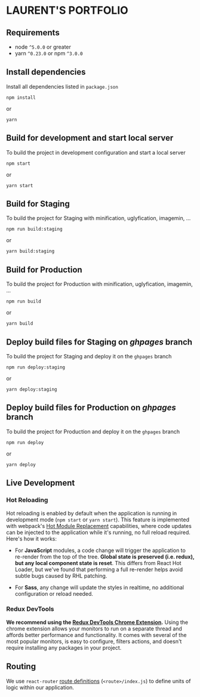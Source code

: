 # LAURENT'S PORTFOLIO

## Requirements

* node `^5.0.0` or greater
* yarn `^0.23.0` or npm `^3.0.0`

## Install dependencies

Install all dependencies listed in `package.json`

```
npm install
```

or 

```
yarn
```

## Build for development and start local server

To build the project in development configuration and start a local server

```
npm start
```

or 

```
yarn start
```

## Build for Staging

To build the project for Staging with minification, uglyfication, imagemin, ...

```
npm run build:staging
```

or

```
yarn build:staging
```

## Build for Production

To build the project for Production with minification, uglyfication, imagemin, ...

```
npm run build
```

or

```
yarn build
```

## Deploy build files for Staging on *ghpages* branch

To build the project for Staging and deploy it on the `ghpages` branch

```
npm run deploy:staging
```

or

```
yarn deploy:staging
```

## Deploy build files for Production on *ghpages* branch

To build the project for Production and deploy it on the `ghpages` branch

```
npm run deploy
```

or

```
yarn deploy
```


## Live Development

### Hot Reloading

Hot reloading is enabled by default when the application is running in development mode (`npm start` or `yarn start`). This feature is implemented with webpack's [Hot Module Replacement](https://webpack.github.io/docs/hot-module-replacement.html) capabilities, where code updates can be injected to the application while it's running, no full reload required. Here's how it works:

* For **JavaScript** modules, a code change will trigger the application to re-render from the top of the tree. **Global state is preserved (i.e. redux), but any local component state is reset**. This differs from React Hot Loader, but we've found that performing a full re-render helps avoid subtle bugs caused by RHL patching.

* For **Sass**, any change will update the styles in realtime, no additional configuration or reload needed.

### Redux DevTools

**We recommend using the [Redux DevTools Chrome Extension](https://chrome.google.com/webstore/detail/redux-devtools/lmhkpmbekcpmknklioeibfkpmmfibljd).**
Using the chrome extension allows your monitors to run on a separate thread and affords better performance and functionality. It comes with several of the most popular monitors, is easy to configure, filters actions, and doesn't require installing any packages in your project.

## Routing
We use `react-router` [route definitions](https://github.com/ReactTraining/react-router/blob/v3/docs/API.md#plainroute) (`<route>/index.js`) to define units of logic within our application.
